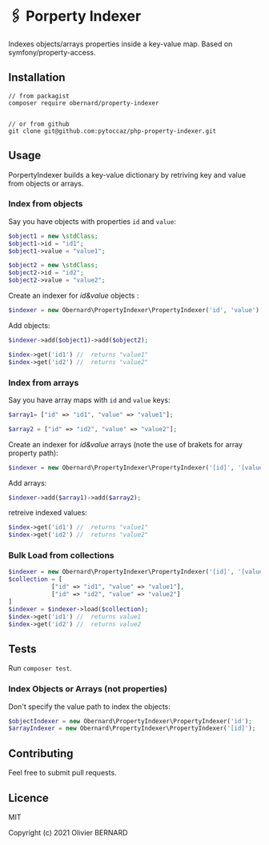 # 🖇 Porperty Indexer

Indexes objects/arrays properties inside a key-value map.
Based on symfony/property-access.


## Installation

```shell
// from packagist
composer require obernard/property-indexer


// or from github
git clone git@github.com:pytoccaz/php-property-indexer.git
```

## Usage  

PorpertyIndexer builds a key-value dictionary by retriving key and value from objects or arrays.


### Index from objects

Say you have objects with properties `id` and `value`:
```php
$object1 = new \stdClass;
$object1->id = "id1";
$object1->value = "value1";

$object2 = new \stdClass;
$object2->id = "id2";
$object2->value = "value2";

```

Create an indexer for *id&value* objects :
```php
$indexer = new Obernard\PropertyIndexer\PropertyIndexer('id', 'value');
```

Add objects:
```php
$indexer->add($object1)->add($object2);

$index->get('id1') //  returns "value1"
$index->get('id2') //  returns "value2"

```
### Index from arrays

Say you have array maps with `id` and `value` keys:
```php
$array1= ["id" => "id1", "value" => "value1"];

$array2 = ["id" => "id2", "value" => "value2"];
```

Create an indexer for *id&value* arrays (note the use of brakets for array property path): 
```php
$indexer = new Obernard\PropertyIndexer\PropertyIndexer('[id]', '[value]');
```

Add arrays:
```php
$indexer->add($array1)->add($array2);
```
retreive indexed values:
```php
$index->get('id1') //  returns "value1"
$index->get('id2') //  returns "value2"
```

### Bulk Load from collections
```php 
$indexer = new Obernard\PropertyIndexer\PropertyIndexer('[id]', '[value]');
$collection = [
            ["id" => "id1", "value" => "value1"],
            ["id" => "id2", "value" => "value2"]
]            
$indexer = $indexer->load($collection);
$index->get('id1') //  returns value1
$index->get('id2') //  returns value2
```
## Tests

Run `composer test`.

### Index Objects or Arrays (not properties)  

Don't specify the value path to index the objects:
```php 
$objectIndexer = new Obernard\PropertyIndexer\PropertyIndexer('id');
$arrayIndexer = new Obernard\PropertyIndexer\PropertyIndexer('[id]');
```


## Contributing

Feel free to submit pull requests.

## Licence

MIT

Copyright (c) 2021 Olivier BERNARD